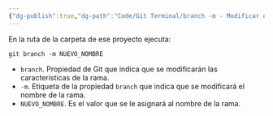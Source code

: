 ```yaml
---
{"dg-publish":true,"dg-path":"Code/Git Terminal/branch -m - Modificar el nombre de una rama en Git.md","permalink":"/code/git-terminal/branch-m-modificar-el-nombre-de-una-rama-en-git/","created":"2024-03-27T16:18","updated":"2024-03-27T16:57"}
---
```


En la ruta de la carpeta de ese proyecto ejecuta:
```shell
git branch -m NUEVO_NOMBRE
```
- `branch`. Propiedad de Git que indica que se modificarán las características de la rama.
- `-m`. Etiqueta de la propiedad `branch` que indica que se modificará el nombre de la rama.
- `NUEVO_NOMBRE`. Es el valor que se le asignará al nombre de la rama.